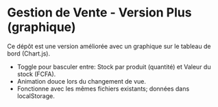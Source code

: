 # Gestion de Vente - Version Plus (graphique)
Ce dépôt est une version améliorée avec un graphique sur le tableau de bord (Chart.js).
- Toggle pour basculer entre: Stock par produit (quantité) et Valeur du stock (FCFA).
- Animation douce lors du changement de vue.
- Fonctionne avec les mêmes fichiers existants; données dans localStorage.
